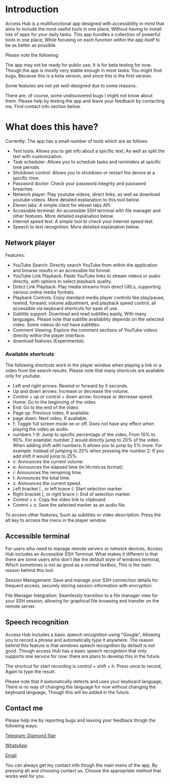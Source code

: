 # Introduction

Access Hub is a multifunctional app designed with accessibility in mind that aims to include the most useful tools in one place, Without having to install lots of apps for your daily tasks. This app bundles a collection of powerful tools in one place, While focusing on each function within the app itself to be as better as possible.

Please note the following:

The app may not be ready for public use, It is for beta testing for now. Though the app is mostly very stable enough in most tasks: You might find bugs, Because this is a beta version, and since this is the first version.

Some features are not yet well-designed due to some reasons.

There are, of course, some undiscovered bugs I might not know about them. Please help by testing the app and leave your feedback by contacting me, Find contact info section below.

# What does this have?

Currently: The app has a small number of tools which are as follows.

- Text tools: Allows you to get info about a spicific text, As well as split the text with customization.
- Task scheduler: Allows you to schedule tasks and reminders at spicific time periods.
- Shutdown control: Allows you to shutdown or restart the device at a spicific time.
- Password doctor: Check your password integrity and password breaches.
- Network player: Play youtube videos, direct links, as well as download youtube videos. More detailed explanation to this tool below.
- Eleven labs: A simple client for eleven labs API.
- Accessible terminal: An accessible SSH terminal with file manager and other features. More detailed explanation below.
- Internet speed test: A simple tool to check your internet speed test.
- Speech to text recognition: More detailed explanation below.

## Network player

Features:

- YouTube Search: Directly search YouTube from within the application and browse results in an accessible list format.
- YouTube Link Playback: Paste YouTube links to stream videos or audio directly, with options to select playback quality.
- Direct Link Playback: Play media streams from direct URLs, supporting various online media formats.
- Playback Controls: Enjoy standard media player controls like play/pause, rewind, forward, volume adjustment, and playback speed control, all accessible via keyboard shortcuts for ease of use.
- Subtitle support: Download and read subtitles easily, With many languages. Please note that subtitle availability depends on the selected video. Some videos do not have subtitles.
- Comment Viewing: Explore the comment sections of YouTube videos directly within the player interface.
- download features (Experimental).

### Available shortcuts

The following shortcuts work in the player window when playing a link or a video from the search results. Please note that many shortcuts are available only for youtube.

- Left and right arrows: Rewind or forward by 5 seconds.
- Up and down arrows: Increase or decrease the volume.
- Control + up or control + down arrow: Increase or decrease speed.
- Home: Go to the beginning of the video.
- End: Go to the end of the video.
- Page up: Previous video, If available.
- page down: Next video, If available.
- f: Toggle full screen mode on or off. Does not have any effect when playing the video as audio.
- numbers 1-9: Jump to spicific percentage of the video, From 10% to 90%. For example: number 2 would directly jump to 20% of the video. When adding shift with numbers: It allows you to jump by 5% more. For example: Instead of jumping to 20% when pressing the number 2: If you add shift it would jump to 25%.
- v: Announces the current volume.
- e: Announces the elapsed time (In hh:mm:ss format).
- r: Announces the remaining time.
- t: Announces the total time.
- s: Announces the current speed.
- Left bracket [ , or left brace {: Start selection marker.
- Right bracket ], or right brace }: End of selection marker.
- Control + c: Copy the video link to clipboard.
- Control + s: Save the selected marker as an audio file.

To access other features, Such as subtitles or video description: Press the alt key to access the menu in the player window.

## Accessible terminal

For users who need to manage remote servers or network devices, Access Hub includes an Accessible SSH Terminal. What makes it different is that there are some users who don't like the default style of windows terminal, Which sometimes is not as good as a normal textbox, This is the main reason behind this tool.

Session Management: Save and manage your SSH connection details for frequent access, securely storing session information with encryption.

File Manager Integration: Seamlessly transition to a file manager view for your SSH session, allowing for graphical file browsing and transfer on the remote server.

## Speech recognition

Access Hub includes a basic speech recognition using "Google", Allowing you to record a phrase and automatically type it anywhere. The reason behind this feature is that windows speech recognition by default is not good. Though access Hub has a basic speech recognition that only supports one service for now: there are plans to develop this in the future.

The shortcut for start recording is control + shift + h. Press once to record, Again to type the result.

Please note that it automatically detects and uses your keyboard language, There is no way of changing the language for now without changing the keyboard language, Though this will be added in the future.

## Contact me

Please help me by reporting bugs and leaving your feedback thrugh the following ways:

[Telegram: Diamond Star](https://t.me/diamondStar35)

[WhatsApp](https://wa.me/201067573360)

[Email](mailto:ramymaherali55@gmail.com)

You can always get my contact info thrugh the main menu of the app, By pressing alt and choosing contact us. Choose the appropriate method that works well for you.